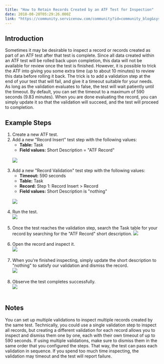 ```yaml
---
title: "How to Retain Records Created by an ATF Test for Inspection"
date: 2018-08-28T05:29:26.000Z
link: "https://community.servicenow.com/community?id=community_blog&sys_id=80f34f3bdbc02b44fece0b55ca961990"
---
```

<h2>Introduction</h2>
<p>Sometimes it may be desirable to inspect a record or records created as part of an ATF test after that test is complete. Since all data created within an ATF test will be rolled back upon completion, this data will not be available for review once the test is finished. However, it is possible to trick the ATF into giving you some extra time (up to about 10 minutes) to review this data before rolling it back. The trick is to add a validation step at the end of your test that will fail, and give it a timeout suitable for your needs. As long as the validation evaluates to false, the test will wait patiently until the timeout. By default, you can set the timeout to a maximum of 590 seconds (9.83 minutes). When you are done evaluating the record, you can simply update it so that the validation will succeed, and the test will proceed to completion.</p>
<h2>Example Steps</h2>
<ol><li>Create a new ATF test.</li><li>Add a new &#34;Record Insert&#34; test step with the following values:
<ul><li><strong>Table:</strong> Task</li><li><strong>Field values:</strong> Short Description &#61; &#34;ATF Record&#34;</li></ul>
<br /><img style="max-width: 100%; max-height: 480px;" src="3f90cb33dbc02b44fece0b55ca9619d9.iix" /><br /><br /></li><li>Add a new &#34;Record Validation&#34; test step with the following values:
<ul><li><strong>Timeout:</strong> 590 seconds</li><li><strong>Table:</strong> Task</li><li><strong>Record:</strong> Step 1: Record Insert &gt; Record</li><li><strong>Field values:</strong> Short Description is &#34;nothing&#34;</li></ul>
<br /><img style="max-width: 100%; max-height: 480px;" src="1a908f33dbc02b44fece0b55ca9619dc.iix" /><br /><br /></li><li>Run the test.<br /><img src="a5f14737dbc02b44fece0b55ca961930.iix" /><br /><br /></li><li>Once the test reaches the validation step, search the Task table for your record by searching for the &#34;ATF Record&#34; short description. <img src="ca02c737dbc02b44fece0b55ca961996.iix" /><br /><br /></li><li>Open the record and inspect it.<br /><img src="57f18737dbc02b44fece0b55ca961996.iix" /><br /><br /></li><li>When you&#39;re finished inspecting, simply update the short description to &#34;nothing&#34; to satisfy our validation and dismiss the record.<br /><img src="d8028737dbc02b44fece0b55ca9619b3.iix" /><br /><br /></li><li>Observe the test completes successfully.<br /><img src="d9024737dbc02b44fece0b55ca961976.iix" /><br /><br /></li></ol>
<h2>Notes</h2>
<p>You can set up multiple validations to inspect multiple records created by the same test. Technically, you could use a single validation step to inspect all records, but creating a different validation for each record allows you to inspect and dismiss them one by one, each with their own timeout of up to 590 seconds. If using multiple validations, make sure to dismiss them in the same order that you configured the steps. That way, the test can pass each validation in sequence. If you spend too much time inspecting, the validation may timeout and the test will report failure.</p>
